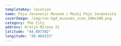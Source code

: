 ```yaml
---
templateKey: location
name: Paja Jovanović Museum / Muzej Paje Jovanovića
coverImage: /img/run-bgd_museums_icon_100x100.png
category: The City
address: Kralja Milana 21
latitude: "44.807392"
longitude: "20.464233"
---
```

